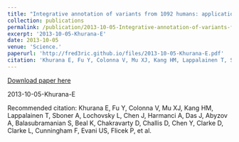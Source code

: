 ```yaml
---
title: "Integrative annotation of variants from 1092 humans: application to cancer genomics."
collection: publications
permalink: /publication/2013-10-05-Integrative-annotation-of-variants-from-1092-humans:-application-to-cancer-genomics.
excerpt: '2013-10-05-Khurana-E'
date: 2013-10-05
venue: 'Science.'
paperurl: 'http://fred3ric.github.io/files/2013-10-05-Khurana-E.pdf'
citation: 'Khurana E, Fu Y, Colonna V, Mu XJ, Kang HM, Lappalainen T, Sboner A, Lochovsky L, Chen J, Harmanci A, Das J, Abyzov A, Balasubramanian S, Beal K, Chakravarty D, Challis D, Chen Y, Clarke D, Clarke L, Cunningham F, Evani US, Flicek P, et al.'
---
```


<a href='http://fred3ric.github.io/files/2013-10-05-Khurana-E.pdf'>Download paper here</a>

2013-10-05-Khurana-E

Recommended citation: Khurana E, Fu Y, Colonna V, Mu XJ, Kang HM, Lappalainen T, Sboner A, Lochovsky L, Chen J, Harmanci A, Das J, Abyzov A, Balasubramanian S, Beal K, Chakravarty D, Challis D, Chen Y, Clarke D, Clarke L, Cunningham F, Evani US, Flicek P, et al.